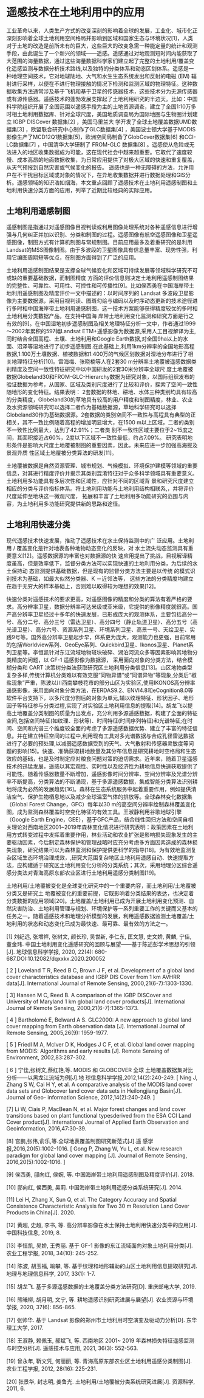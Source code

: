 # 遥感技术在土地利用中的应用

工业革命以来，人类生产方式的改变深刻的影响着全球的发展，工业化、城市化正深刻影响着全球土地利用空间格局并影响到区域和国家生态与环境状况[1]，人类对于土地的改造是前所未有的巨大，这些巨大的改变急需一种能定量的统计和观测手段，由此诞生了一个新兴的领域——遥感。遥感通过对地观测短时间内能获取了大范围的海量数据，通过这些海量数据科学家们建立起了完整的土地利用/覆盖变化遥感监测与数据分析技术路线,以及独特的分类体系和动态区划体系。遥感是一种地理空间技术，它对地球陆地、大气和水生生态系统发出和反射的电磁 (EM) 辐射进行采样，以便在不进行物理接触的情况下检测和监测区域的物理特征。这种数据收集方法通常涉及基于飞机和基于卫星的传感器技术，这些技术分为无源传感器或有源传感器。遥感技术的蓬勃发展支撑起了土地利用研究的半边天。比如：中国科学院组织开展了全国范围以遥感手段为主的土地资源调查，建立了全国1:10万多时相土地利用数据库、针对全球尺度，美国地质调查局为国际地圈与生物圈计划建立 IGBP DISCover 数据集[2] ，美国马里兰大 学开发了全球土地覆盖数据UMD数据集[3] ，欧盟联合研究中心制作了GLC数据集[4] ，美国波士顿大学基于MODIS影像生产了MCD12Q1数据集[5]，欧洲空间局制备了GlobCover数据集[6] 和CCI-LC数据集[7] ，中国清华大学研制了 FROM-GLC 数据集[8] 。遥感使从危险或无法进入的地区收集数据成为可能，这在现代社会中越来越重要。它取代了速度较慢、成本高昂的地面数据收集，为日常应用提供了对极大区域的快速和重复覆盖，从天气预报到自然灾害或气候变化的报告。 遥感也是一种无障碍的方法，允许用户在不干扰目标区域或对象的情况下，在异地收集数据并进行数据处理和GIS分析。遥感领域的知识浩如烟海，本文重点回顾了遥感技术在土地利用遥感制图和土地利用快速分类方面的应用，列举了近期比较经典的实际应用。

## 土地利用遥感制图

遥感制图是指通过对遥感图像目视判读或利用图像处理系统对各种遥感信息进行增强与几何纠正并加以识别、分类和制图的过程。遥感图像有航空遥感图像和卫星遥感图像，制图方式有计算机制图与常规制图。目前应用最多及着重研究的是利用Landsat的MSS图像制图。由于多波段的卫星图像具有信息量丰富、现势性强，利用它编图周期短等优点，在制图方面得到了广泛的应用。

土地利用遥感制图结果是支撑全球气候变化和区域可持续发展等领域科学研究不可或缺的重要基础数据，而制图精度 方面的评价信息则决定土地利用遥感制图结果的完整性、可靠性、可用性、可控性和可传播性[9]。比如侯西勇在中国海岸带土地利用遥感制图及精度评价一文中描述的：以时间序列的 Landsat 多波段卫星影像为主要数据源，采用目视判读、图斑勾绘与编码以及时序动态更新的技术途径进行多时相中国海岸带土地利用遥感制图，这一技术方案能够获得精度较优的多时相土地利用分类数据产品，在支持中国海 岸带土地利用变化监测和研究方面是行之有效的[9]。在中国湿地初步遥感制图及相关地理特征分析一文中，作者通过1999～2002年累积的597幅Landsat ETM+遥感影像为数据源,采用人工目视解译为主,同时结合全国高程、土壤、土地利用和Google Earth数据,对全国9ha以上的水面、沼泽等湿地进行了初步遥感制图.在此基础上,利用1km分辨率的全国地形高程数据,1:100万土壤数据、植被数据和1:400万的气候区划数据对湿地分布进行了相关地理特征分析[10]。雷海梅、张晓楠等人在2套30 m分辨率土地覆被遥感数据类别精度及空间一致性特征研究中以中国研发的2套30米分辨率全球尺 度土地覆被数据Globeland30和FROM-GLC-Hierarchy数据为研究对象，以国际组织发布的验证数据为参考，从国家、区域及类别尺度进行了比较和评价，探索了空间一致性随地形的变化特征。结果表明： 2套数据的林地、耕地、水体三种类别均具有较高的分类精度，Globeland30的草地具有较高的用户精度和制图精度，林业、农业及水资源领域研究可以选择二者作为基础数据源，草地科学研究可以选择 Globeland30作为基础数据源。2套数据的类别空间不一致性与高程具有典型的正相关，其不一致比例随着高程的增加明显增大，在1500 m以上区域，二者的类别不一致性比例最大，达到了42.91%；二者类 别不一致性区域主要位于2~15度之间，其面积接近占60%，2度以下区域不一致性最低，约占7.09%。 研究表明地形条件是影响大尺度土地覆被制图的重要因素，因此，未来应进一步加强高海拔及景观异质 性区域土地覆被分类算法的研发[11]。

土地覆被数据是自然资源管理、城市规划、气候模拟、环境保护建模等领域的重要信息，对其进行精度评价并揭示其类别混淆特征对于众多科学领域具有重要意义。土地利用多功能具有多层次性和区域性，应针对不同的区域背 景和研究尺度建立相应的分类与评价指标体系。将土地利用功能与土地利用结构相联系,，并将评价尺度延伸至地块这一微观尺度， 拓展和丰富了土地利用多功能研究的范围与内容，为土地利用多功能研究提供新的思路和途径。

## 土地利用快速分类

现代遥感技术快速发展，推动了遥感技术在水土保持监测中的广 泛应用。土地利用 / 覆盖变化是针对地表各种地物动态变化的反映，对 水土流失动态监测具有重要意义[12]。遥感数据源的丰富也对数据源的快 速应用提出了挑战，目视解译精度虽高，但是效率低下，监督分类方法可以实现快速的土地利用分类，为后续的水土保持动 态监测提供基础数据，但是现有的监督分类方法主要是以传统 的模式识别技术为基础，如最大似然分类器、K －近邻法等， 这些方法的分类精度均建立在趋于无穷大的样本基础上，否则难以取得较为理想的效果[12]。

快速分类对遥感技术的要求更高，对遥感图像的精度和分类的算法有着严格的要求。高分辨率卫星，数据分辨率可达米级或亚米级，它提供的影像精度就很高。国产高分辨率卫星经过十多年的快速发展，已形成庞大的观测体系，主要包括高分一号、高分二号、高分三号（雷达卫星）、高分四号（静止轨道卫星）、高分五号（高光谱卫星）、高分六号、资源系列卫星、环境系列卫星、高景一号、天绘卫星、实践9号等。国外高分辨率卫星起步早，体系更为庞大，观测能力也更强，目前常用的包括Worldview系列、GeoEye系列、Quickbird卫星、Ikonos卫星、Planet系列卫星等。李恒凯针对东江流域地物斑块破碎、湖泊河流众多等因素影响其地物分类精度的问题，以 GF-1 遥感影像为数据源， 采用面向对象的分类方法，结合模糊分类和 CART 决策树分类法获取研究区土地利用分类信息[13]。山区地物类型复杂多样,传统计算机分类难以有效克服“同物异谱”或“同谱异物”等现象,分类后“椒盐现象”严重，陈波以川西南攀枝花市的部分山区为实验区,使用IKONOS高分辨率遥感影像，采用面向对象分类方法，在ERDAS9.2、ENVI4.8和eCognition8.0等软件平台支持下，以多尺度分割后的对象为单元,辅以纹理特征、形状因子、地形因子等特征参与分类过程,实现了对实验区土地利用信息的提取[14]。胡龙飞以提高土地覆盖分类制图的质量为出发点，充分利用多源遥感数据，构建了全面的特征空间,包括空间特征(如纹理、形状等)、时间特征(时间序列特征)和光谱特征;在时间、空间和光谱三个维度较全面的考虑了多源遥感数据优势、建立了丰富的特征信息。并在建立特征空间的过程中,利用现有工具对多光谱数据与合成孔径雷达数据进行了必要的预处理,以减弱遥感数据受到的天气、大气散射和传感器灵敏度等问题的影响[15]。快速、准确获取耕地数量及其分布信息是研究耕地时空格局和生态效应的基础，也是及时制定应对粮食问题对策的迫切需求。近年来，随着卫星遥感技术的迅猛发展，遥感以其宏观性、实时性以及经济性为耕地信息快速获取提供了可能性。随着传感器数量不断增加，遥感影像时间分辨率、空间分辨率及光谱分辨率不断提高，分类算法的不断涌现，基于多源遥感数据，集成智能分类算法识别耕地将成为必然的发展趋势[16]。森林在生态系统服务中起着重要作用，例如提供清洁空气、保护生物栖息地以及减少全球温室气体的排放等。全球森林变化数据集（Global Forest Change，GFC）每年以30 m的高空间分辨率绘制森林覆盖变化图，成为监测森林覆盖时空变化特征的有效工具。王淑静利用谷歌地球引擎（Google Earth Engine，GEE），基于GFC产品，结合线性回归方法和空间自相关理论对西南地区2001~2019年森林变化情况进行研究表明：政策因素在土地利用方式转变过程中发挥着重要作用，林业活动和农业扩张是影响损失现象发生的主要驱动因素，今后制定森林保护和管理战略时应充分考虑多方面因素造成的森林损失现象，研究结果可以为森林监测和保护提供更科学的指导[18]。为有效地监测复杂区域生态环境治理成效，,研究大范围复杂地区土地利用遥感自动、快速提取方法，应构建适于研究区土地利用变化分析的分类系统；其次，采用地理分区综合遥感分类法对青海高原东部农业区进行土地利用遥感分类制图[19]。

土地利用/土地覆被变化是全球变化研究中的一个重要内容，而土地利用/土地覆被分类又是研究土 地覆被变化的重要前提，它既影响着分类结果的表达，也决定着分类数据的应用领域[20]。土地覆盖/土地利用已成为开展土地利用变化预测、自然灾害防治、土地利用管理与规划、环境保护等一系列重要工作的关键而又基本的任务之一。随着遥感技术和地理分析模型的发展，利用遥感数据监测土地覆盖/土地利用的状态和动态变化已成为最快速、最可靠、最有效的方法之一。

[1] 刘纪远, 张增祥, 张树文, 颜长珍, 吴世新, 李仁东, 匡文慧, 史文娇, 黄麟, 宁佳, 董金玮. 中国土地利用变化遥感研究的回顾与展望——基于陈述彭学术思想的引领[J]. 地球信息科学学报, 2020, 22(4): 680-687.DOI:10.12082/dqxxkx.2020.200052

[ 2 ] Loveland T R, Reed B C, Brown J F, et al. Development of a global land cover characteristics database and IGBP DIS Cover from 1 km AVHRR data[J]. International Journal of Remote Sensing, 2000,21(6-7):1303-1330. 

[ 3] Hansen M C, Reed B. A comparison of the IGBP DISCover and University of Maryland 1 km global land cover products[J]. International Journal of Remote Sensing, 2000,21(6-7):1365-1373. 

[ 4 ] Bartholomé E, Belward A S. GLC2000: A new approach to global land cover mapping from Earth observation data [J]. International Journal of Remote Sensing, 2005,26(9): 1959-1977. 

[ 5 ] Friedl M A, McIver D K, Hodges J C F, et al. Global land cover mapping from MODIS: Algorithms and early results [J]. Remote Sensing of Environment, 2002,83:287-302. 

[ 6 ] 宁佳,张树文,蔡红艳,等. MODIS 和 GLOBCOVER 全球 土地覆盖数据集对比分析——以黑龙江流域为例[J].地 球信息科学学报,2012,14(2):240-249. [ Ning J, Zhang S W, Cai H Y, et al. A comparative analysis of the MODIS land cover data sets and Globcover land cover data sets in Heilongjiang Basin[J]. Journal of Geo- information Science, 2012,14(2):240-249. ] 

[7] Li W, Ciais P, MacBean N, et al. Major forest changes and land cover transitions based on plant functional typesderived from the ESA CCI Land Cover product[J]. International Journal of Applied Earth Observation and Geoinformation, 2016,47:30-39. 

[8] 宫鹏,张伟,俞乐,等.全球地表覆盖制图研究新范式[J].遥 感学报,2016,20(5):1002-1016. [ Gong P, Zhang W, Yu L, et al. New research paradigm for global land cover mapping [J]. Journal of Remote Sensing, 2016,20(5):1002-1016. ]

[9] 侯西勇, 邸向红, 侯婉, 等. 中国海岸带土地利用遥感制图及精度评价[J]. 2018.

[10] 邸向红, 侯西勇, 吴莉. 中国海岸带土地利用遥感分类系统研究[J]. 2014.

[11] Lei H, Zhang X, Sun Q, et al. The Category Accuracy and Spatial Consistence Characteristic Analysis for Two 30 m Resolution Land Cover Products in China[J]. 2020.

[12] 黄超, 史超, 李书, 等. 高分辨率影像在水土保持土地利用快速分类中的应用[J]. 中国科技信息, 2019, 8.

[13] 李恒凯, 吴娇, 王秀丽. 基于 GF-1 影像的东江流域面向对象土地利用分类[J]. 农业工程学报, 2018, 34(10): 245-252.

[14] 陈波, 胡玉福, 喻攀, 等. 基于纹理和地形辅助的山区土地利用信息提取研究[J]. 地理与地理信息科学, 2017, 33(1): 1-7.

[15] 胡龙飞. 基于多源遥感数据的土地覆盖分类方法研究[D]. 重庆邮电大学, 2019.

[16] 熊曦柳, 胡月明, 文宁, 等. 耕地遥感识别研究进展与展望[J]. 农业资源与环境学报, 2020, 37(6): 856-865.

[17] 张帅华. 基于 Landsat 影像的郑州市土地利用时空演变及驱动力分析[D]. 东华理工大学, 2017.

[18] 王淑静, 赖佩玉, 郝斌飞, 等. 西南地区 2001~ 2019 年森林损失特征遥感监测与时空分析[J]. 遥感技术与应用, 2021, 36(3): 552-563.

[19] 曾永年, 靳文凭, 何丽丽, 等. 青海高原东部农业区土地利用遥感分类制图[J]. 农业工程学报, 2012, 28(16): 225-231.

[20] 张景华, 封志明, 姜鲁光. 土地利用/土地覆被分类系统研究进展[J]. 资源科学, 2011, 6.